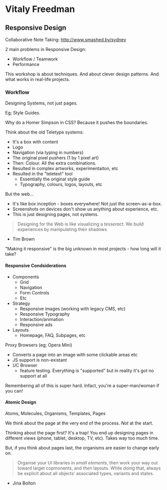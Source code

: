 # Vitaly Freedman

## Responsive Design

Collaborative Note Taking: http://www.smashed.by/sydney

2 main problems in Responsive Design:

* Workflow / Teamwork
* Performance

This workshop is about techniques.
And about clever design patterns.
And what works in real-life projects.

### Workflow

Designing Systems, not just pages.

Eg; Style Guides.

Why do a Homer Simpson in CSS? Because it pushes the boundaries.

Think about the old Teletype systems:
* It's a box with content
* Logo
* Navigation (via typing in numbers)
* The original pixel pushers (1 by 1 pixel art)
* Then: Colour. All the extra combinations.
* Resulted in complex artworks, experimentaiton, etc
* Resulted in the "teletext" tool
  * Essentially the original style guide
  * Typography, colours, logos, layouts, etc

But the web...
* It's like box inception - boxes everywhere! Not just the screen-as-a-box.
* Screenshots on devices don't show us anything about experience, etc.
* This is just designing pages, not systems.

> Designing for the Web is like visualizing a _tesseract_. We build experiences by
manipulating their shadows
- Tim Brown

"Making it responsive" is the big unknown in most projects - how long will it take?

#### Responsive Condsiderations

* Components
  * Grid
  * Navigation
  * Form Controls
  * Etc
* Strategy
  * Responsive images (working with legacy CMS, etc)
  * Responsive Typography
  * Interaction/animation
  * Responsive ads
* Layouts
  * Homepage, FAQ, Subpages, etc

Proxy Browsers (eg; Opera Mini)
  * Converts a page into an image with some clickable areas etc
  * JS support is non-existant
  * UC Browser
    * feature testing. Everything is "supported" but in reality it's got no
      support at all

Remembering all of this is super hard. Infact, you're a super-man/woman if you
can!

#### Atomic Design

Atoms, Molecules, Organisms, Templates, Pages

We think about the page at the very end of the process. _Not_ at the start.

Thinking about the page first? It's a trap! You end up designing pages in
different views (phone, tablet, desktop, TV, etc). Takes way too much time.

But, if you think about pages last, the organisms are easier to change early on.

> Organise your UI libraries in _small elements_, then work your way out toward
> larget copmonents, and _then_ layouts. While doing that, always be explicit
> about all objects' associated types, variants and states.
- Jina Bolton
